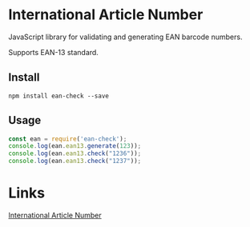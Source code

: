 

# International Article Number

JavaScript library for validating and generating EAN barcode numbers.

Supports EAN-13 standard.

## Install

```
npm install ean-check --save
```

## Usage

```js
const ean = require('ean-check');
console.log(ean.ean13.generate(123));
console.log(ean.ean13.check("1236"));
console.log(ean.ean13.check("1237"));
```

# Links

[International Article Number](https://en.wikipedia.org/wiki/International_Article_Number)
